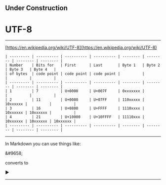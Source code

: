 
## Under Construction

# UTF-8

---

[https://en.wikipedia.org/wiki/UTF-8](https://en.wikipedia.org/wiki/UTF-8)


    | --------- | ---------- | ---------- | ---------- | -------- | -------- | -------- | -------- | 
    | Number    | Bits for   | First      | Last       | Byte 1   | Byte 2   | Byte 3   | Byte 4   |
    | of bytes  | code point | code point | code point |          |          |          |          |
    | --------- | ---------- | ---------- | ---------- | -------- | -------- | -------- | -------- | 
    | 1         | 7          | U+0000     | U+007F     | 0xxxxxxx |          |          |          |
    | 2         | 11         | U+0080     | U+07FF     | 110xxxxx | 10xxxxxx |          |          |
    | 3         | 16         | U+0800     | U+FFFF     | 1110xxxx | 10xxxxxx | 10xxxxxx |          |
    | 4         | 21         | U+10000    | U+10FFFF   | 11110xxx | 10xxxxxx | 10xxxxxx | 10xxxxxx |
    | --------- | ---------- | ---------- | ---------- | -------- | -------- | -------- | -------- | 


---

In Markdown you can use things like:

\&#9658;

converts to

&#9658;

---

